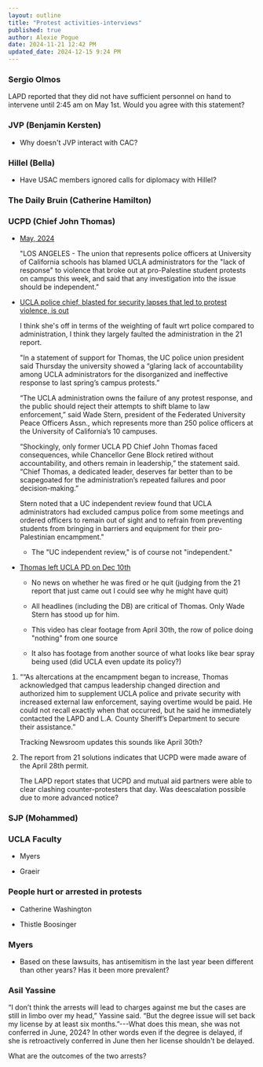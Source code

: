 ```yaml
---
layout: outline
title: "Protest activities-interviews"
published: true
author: Alexie Pogue
date: 2024-11-21 12:42 PM
updated_date: 2024-12-15 9:24 PM
---
```





### Sergio Olmos

LAPD reported that they did not have sufficient personnel on hand to intervene until 2:45 am on May 1st. Would you agree with this statement? 


### JVP (Benjamin Kersten)

- Why doesn't JVP interact with CAC? 

### Hillel (Bella)

- Have USAC members ignored calls for diplomacy with Hillel? 

### The Daily Bruin (Catherine Hamilton)



### UCPD (Chief John Thomas)
- [May, 2024](https://www.foxla.com/news/uc-police-union-blames-ucla-administration-for-lack-of-response-to-campus-violence)

    "LOS ANGELES - The union that represents police officers at University of California schools has blamed UCLA administrators for the "lack of response" to violence that broke out at pro-Palestine student protests on campus this week, and said that any investigation into the issue should be independent."

- [UCLA police chief, blasted for security lapses that led to protest violence, is out](https://www.latimes.com/california/story/2024-12-11/ucla-police-chief-blasted-for-security-lapses-that-led-to-protest-violence-is-out)

    I think she's off in terms of the weighting of fault wrt police compared to administration, I think they largely faulted the administration in the 21 report.

    "In a statement of support for Thomas, the UC police union president said Thursday the university showed a “glaring lack of accountability among UCLA administrators for the disorganized and ineffective response to last spring’s campus protests.”

    “The UCLA administration owns the failure of any protest response, and the public should reject their attempts to shift blame to law enforcement,” said Wade Stern, president of the Federated University Peace Officers Assn., which represents more than 250 police officers at the University of California’s 10 campuses.

    “Shockingly, only former UCLA PD Chief John Thomas faced consequences, while Chancellor Gene Block retired without accountability, and others remain in leadership,” the statement said. “Chief Thomas, a dedicated leader, deserves far better than to be scapegoated for the administration’s repeated failures and poor decision-making.”

    Stern noted that a UC independent review found that UCLA administrators had excluded campus police from some meetings and ordered officers to remain out of sight and to refrain from preventing students from bringing in barriers and equipment for their pro-Palestinian encampment."

    - The "UC independent review," is of course not "independent."

- [Thomas left UCLA PD on Dec 10th](https://youtu.be/_hj6B2MpVaM?si=Xg84wlIRqA1LNxqr)

    - No news on whether he was fired or he quit (judging from the 21 report that just came out I could see why he might have quit)

    - All headlines (including the DB) are critical of Thomas. Only Wade Stern has stood up for him. 

    - This video has clear footage from April 30th, the row of police doing "nothing" from one source

    - It also has footage from another source of what looks like bear spray being used (did UCLA even update its policy?)

1. ““As altercations at the encampment began to increase, Thomas acknowledged that campus leadership changed direction and authorized him to supplement UCLA police and private security with increased external law enforcement, saying overtime would be paid. He could not recall exactly when that occurred, but he said he immediately contacted the LAPD and L.A. County Sheriff’s Department to secure their assistance.”

    Tracking Newsroom updates this sounds like April 30th?

2. The report from 21 solutions indicates that UCPD were made aware of the April 28th permit. 

    The LAPD report states that UCPD and mutual aid partners were able to clear clashing counter-protesters that day. Was deescalation possible due to more advanced notice? 


### SJP (Mohammed) 



### UCLA Faculty 


- Myers 

- Graeir 


### People hurt or arrested in protests

- Catherine Washington 



- Thistle Boosinger


### Myers

- Based on these lawsuits, has antisemitism in the last year been different than other years? Has it been more prevalent? 


### Asil Yassine

“I don’t think the arrests will lead to charges against me but the cases are still in limbo over my head,” Yassine said. “But the degree issue will set back my license by at least six months.”---What does this mean, she was not conferred in June, 2024? In other words even if the degree is delayed, if she is retroactively conferred in June then her license shouldn't be delayed. 

What are the outcomes of the two arrests? 